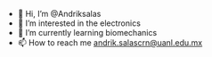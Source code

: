 - 👋 Hi, I’m @Andriksalas
- 👀 I’m interested in the electronics
- 🌱 I’m currently learning biomechanics
- 📫 How to reach me andrik.salascrn@uanl.edu.mx


<!---
Andriksalas/Andriksalas is a ✨ special ✨ repository because its `README.md` (this file) appears on your GitHub profile.
You can click the Preview link to take a look at your changes.
--->
